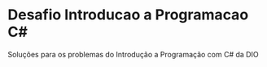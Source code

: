 # Desafio Introducao a Programacao C#
Soluções para os problemas do Introdução a Programação com C# da DIO 
